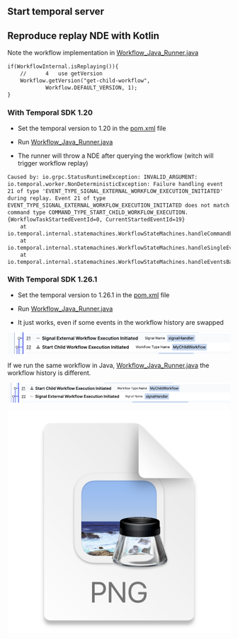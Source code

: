 ## Start temporal server


## Reproduce replay NDE with Kotlin

Note the workflow implementation in [Workflow_Java_Runner.java](src/main/kotlin/com/test/Workflow_Java_Runner.java)

```
if(WorkflowInternal.isReplaying()){
    //      4	use getVersion
    Workflow.getVersion("get-child-workflow", 
            Workflow.DEFAULT_VERSION, 1);
}

```

### With Temporal SDK 1.20

- Set the temporal version to 1.20 in the [pom.xml](pom.xml) file 

- Run [Workflow_Java_Runner.java](src/main/kotlin/com/test/Workflow_Java_Runner.java)

- The runner will throw a NDE after querying the workflow (witch will trigger workflow replay)
```
Caused by: io.grpc.StatusRuntimeException: INVALID_ARGUMENT: io.temporal.worker.NonDeterministicException: Failure handling event 21 of type 'EVENT_TYPE_SIGNAL_EXTERNAL_WORKFLOW_EXECUTION_INITIATED' during replay. Event 21 of type EVENT_TYPE_SIGNAL_EXTERNAL_WORKFLOW_EXECUTION_INITIATED does not match command type COMMAND_TYPE_START_CHILD_WORKFLOW_EXECUTION. {WorkflowTaskStartedEventId=0, CurrentStartedEventId=19}
	at io.temporal.internal.statemachines.WorkflowStateMachines.handleCommandEvent(WorkflowStateMachines.java:442)
	at io.temporal.internal.statemachines.WorkflowStateMachines.handleSingleEvent(WorkflowStateMachines.java:346)
	at io.temporal.internal.statemachines.WorkflowStateMachines.handleEventsBatch(WorkflowStateMachines.java:273)

```


### With Temporal SDK 1.26.1

- Set the temporal version to 1.26.1 in the [pom.xml](pom.xml) file

- Run [Workflow_Java_Runner.java](src/main/kotlin/com/test/Workflow_Java_Runner.java)

- It just works, even if some events in the workflow history are swapped

![img.png](img.png)


If we run the same workflow in Java, [Workflow_Java_Runner.java](src/main/kotlin/com/test/Workflow_Java_Runner.java) 
the workflow history is different.

![img_1.png](img_1.png)



![img_2.png](img_2.png)
